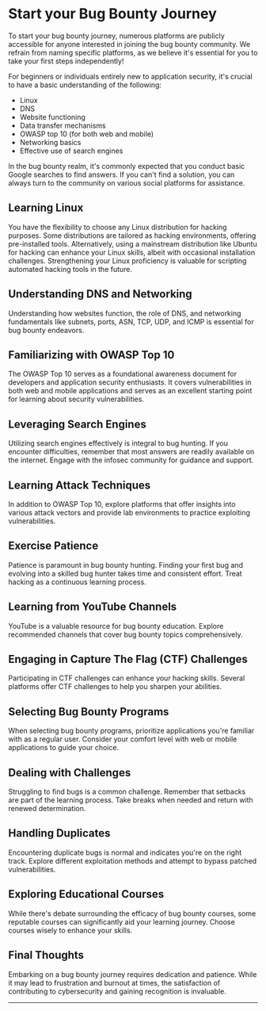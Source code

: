 # **Start your Bug Bounty Journey**

To start your bug bounty journey, numerous platforms are publicly accessible for anyone interested in joining the bug bounty community. We refrain from naming specific platforms, as we believe it's essential for you to take your first steps independently!

For beginners or individuals entirely new to application security, it's crucial to have a basic understanding of the following:

- Linux
- DNS
- Website functioning
- Data transfer mechanisms
- OWASP top 10 (for both web and mobile)
- Networking basics
- Effective use of search engines

In the bug bounty realm, it's commonly expected that you conduct basic Google searches to find answers. If you can't find a solution, you can always turn to the community on various social platforms for assistance.

## **Learning Linux**

You have the flexibility to choose any Linux distribution for hacking purposes. Some distributions are tailored as hacking environments, offering pre-installed tools. Alternatively, using a mainstream distribution like Ubuntu for hacking can enhance your Linux skills, albeit with occasional installation challenges. Strengthening your Linux proficiency is valuable for scripting automated hacking tools in the future.

## **Understanding DNS and Networking**

Understanding how websites function, the role of DNS, and networking fundamentals like subnets, ports, ASN, TCP, UDP, and ICMP is essential for bug bounty endeavors.

## **Familiarizing with OWASP Top 10**

The OWASP Top 10 serves as a foundational awareness document for developers and application security enthusiasts. It covers vulnerabilities in both web and mobile applications and serves as an excellent starting point for learning about security vulnerabilities.

## **Leveraging Search Engines**

Utilizing search engines effectively is integral to bug hunting. If you encounter difficulties, remember that most answers are readily available on the internet. Engage with the infosec community for guidance and support.

## **Learning Attack Techniques**

In addition to OWASP Top 10, explore platforms that offer insights into various attack vectors and provide lab environments to practice exploiting vulnerabilities.

## **Exercise Patience**

Patience is paramount in bug bounty hunting. Finding your first bug and evolving into a skilled bug hunter takes time and consistent effort. Treat hacking as a continuous learning process.

## **Learning from YouTube Channels**

YouTube is a valuable resource for bug bounty education. Explore recommended channels that cover bug bounty topics comprehensively.

## **Engaging in Capture The Flag (CTF) Challenges**

Participating in CTF challenges can enhance your hacking skills. Several platforms offer CTF challenges to help you sharpen your abilities.

## **Selecting Bug Bounty Programs**

When selecting bug bounty programs, prioritize applications you're familiar with as a regular user. Consider your comfort level with web or mobile applications to guide your choice.

## **Dealing with Challenges**

Struggling to find bugs is a common challenge. Remember that setbacks are part of the learning process. Take breaks when needed and return with renewed determination.

## **Handling Duplicates**

Encountering duplicate bugs is normal and indicates you're on the right track. Explore different exploitation methods and attempt to bypass patched vulnerabilities.

## **Exploring Educational Courses**

While there's debate surrounding the efficacy of bug bounty courses, some reputable courses can significantly aid your learning journey. Choose courses wisely to enhance your skills.

## **Final Thoughts**

Embarking on a bug bounty journey requires dedication and patience. While it may lead to frustration and burnout at times, the satisfaction of contributing to cybersecurity and gaining recognition is invaluable.

---
